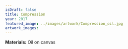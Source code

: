 ```yaml
---
isDraft: false
title: Compression
year: 2017
featured_image: ../images/artwork/Compression_oil.jpg
artwork_images: 
---
```


**Materials:** Oil on canvas